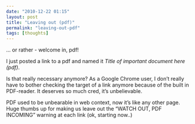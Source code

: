 ```yaml
---
date: "2010-12-22 01:15"
layout: post
title: "Leaving out (pdf)"
permalink: "leaving-out-pdf"
tags: [thoughts]
---
```


… or rather - welcome in, pdf!

I just posted a link to a pdf and named it <em>Title of important document here (pdf)</em>.

Is that really necessary anymore? As a Google Chrome user, I don’t really have to bother checking the target of a link anymore because of the built in PDF-reader. It deserves so much cred, it’s unbelievable.

PDF used to be unbearable in web context, now it’s like any other page. Huge thumbs up for making us leave out the “WATCH OUT, PDF INCOMING” warning at each link (ok, starting now..)
